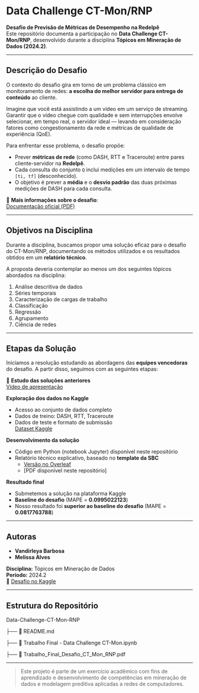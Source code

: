# Data Challenge CT-Mon/RNP

**Desafio de Previsão de Métricas de Desempenho na RedeIpê**  
Este repositório documenta a participação no **Data Challenge CT-Mon/RNP**, desenvolvido durante a disciplina **Tópicos em Mineração de Dados (2024.2)**.

---

## Descrição do Desafio

O contexto do desafio gira em torno de um problema clássico em monitoramento de redes: **a escolha do melhor servidor para entrega de conteúdo** ao cliente.

Imagine que você está assistindo a um vídeo em um serviço de streaming. Garantir que o vídeo chegue com qualidade e sem interrupções envolve selecionar, em tempo real, o servidor ideal — levando em consideração fatores como congestionamento da rede e métricas de qualidade de experiência (QoE).

Para enfrentar esse problema, o desafio propõe:

- Prever **métricas de rede** (como DASH, RTT e Traceroute) entre pares cliente-servidor na **RedeIpê**.
- Cada consulta do conjunto `Q` inclui medições em um intervalo de tempo `[ti, tf]` (desconhecido).
- O objetivo é prever a **média** e o **desvio padrão** das duas próximas medições de DASH para cada consulta.

📎 **Mais informações sobre o desafio**:  
[Documentação oficial (PDF)](https://drive.google.com/file/d/1EQm_2uubv6H1QxpNis8rYSrRCWaVkX4E/view)

---

## Objetivos na Disciplina

Durante a disciplina, buscamos propor uma solução eficaz para o desafio do CT-Mon/RNP, documentando os métodos utilizados e os resultados obtidos em um **relatório técnico**.

A proposta deveria contemplar ao menos um dos seguintes tópicos abordados na disciplina:

1. Análise descritiva de dados  
2. Séries temporais  
3. Caracterização de cargas de trabalho  
4. Classificação  
5. Regressão  
6. Agrupamento  
7. Ciência de redes  

---

## Etapas da Solução

Iniciamos a resolução estudando as abordagens das **equipes vencedoras** do desafio. A partir disso, seguimos com as seguintes etapas:

🔗 **Estudo das soluções anteriores**  
[Vídeo de apresentação](https://eduplay.rnp.br/portal/video/228055)

 **Exploração dos dados no Kaggle**  
- Acesso ao conjunto de dados completo  
- Dados de treino: DASH, RTT, Traceroute  
- Dados de teste e formato de submissão  
[Dataset Kaggle](https://www.kaggle.com/competitions/open-data-challenge-ct-mon-rnp/data)

 **Desenvolvimento da solução**  
- Código em Python (notebook Jupyter) disponível neste repositório  
- Relatório técnico explicativo, baseado no **template da SBC**  
  - [Versão no Overleaf](https://pt.overleaf.com/read/hskqrzssdfkh#7803bd)  
  - [PDF disponível neste repositório]

 **Resultado final**  
- Submetemos a solução na plataforma Kaggle  
- **Baseline do desafio** (MAPE = **0.0995022123**)
- Nosso resultado foi **superior ao baseline do desafio** (MAPE = **0.0817763788**)

---

## Autoras

- **Vandirleya Barbosa**  
- **Melissa Alves**

**Disciplina:** Tópicos em Mineração de Dados  
**Período:** 2024.2  
🔗 [Desafio no Kaggle](https://kaggle.com/competitions/open-data-challenge-ct-mon-rnp)

---

## Estrutura do Repositório

Data-Challenge-CT-Mon-RNP 

├── 📜 README.md 

├── 📓 Trabalho Final - Data Challenge CT-Mon.ipynb 

├── 📄 Trabalho_Final_Desafio_CT_Mon_RNP.pdf

---

> Este projeto é parte de um exercício acadêmico com fins de aprendizado e desenvolvimento de competências em mineração de dados e modelagem preditiva aplicadas a redes de computadores.
